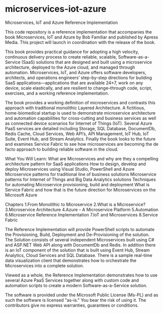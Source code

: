 # microservices-iot-azure
Microservices, IoT and Azure Reference Implementation

This code repository is a reference implementation that accompanies the book Microservices, IoT and Azure by Bob Familiar and published by Apress Media. This project will launch in coordination with the release of the book.

 This book provides practical guidance for adopting a high velocity, continuous delivery process to create reliable, scalable, Software-as-a-Service (SaaS) solutions that are designed and built using a microservice architecture, deployed to the Azure cloud, and managed through automation. Microservices, IoT, and Azure offers software developers, architects, and operations engineers’ step-by-step directions for building SaaS applications—applications that are available 24×7, work on any device, scale elastically, and are resilient to change–through code, script, exercises, and a working reference implementation.

 The book provides a working definition of microservices and contrasts this approach with traditional monolithic Layered Architecture. A fictitious, home-biomedical startup is used to demonstrate microservice architecture and automation capabilities for cross-cutting and business services as well as connected device scenarios for Internet of Things (IoT). Several Azure PaaS services are detailed including Storage, SQL Database, DocumentDb, Redis Cache, Cloud Services, Web API’s, API Management, IoT Hub, IoT Suite, Event Hub, and Stream Analytics. Finally the book looks to the future and examines Service Fabric to see how microservices are becoming the de facto approach to building reliable software in the cloud.

 What You Will Learn: What are Microservices and why are they a compelling architecture pattern for SaaS applications 
How to design, develop and deploy Microservices using Visual Studio, PowerShell and Azure 
Microservice patterns for traditional line of business solutions 
Microservice patterns for Internet of Things and Big Data Analytics solutions 
Techniques for automating Microservice provisioning, build and deployment 
What is Service Fabric and how that is the future direction for Microservices on the Microsoft Azure

 Chapters 1.From Monolithic to Microservice 
2.What is a Microservice? 
3.Microservice Architecture 
4.Azure – A Microservice Platform 
5.Automation 
6.Microservice Reference Implementation 
7.IoT and Microservices 
8.Service Fabric

 The Reference Implementation will provide PowerShell scripts to automate the Provisioning, Build, Deployment and De-Provisioning of the solution. The Solution consists of several independent Microservices built using C# and ASP.NET Web API along with DocumentDb and Redis. In addition there is an IoT component of the solution that is built using Event Hub, Stream Analytics, Cloud Services and SQL Database. There is a sample real-time data visualization client that demonstrates how to orchestrate the Microservices into a complete solution.

 Viewed as a whole, the Reference Implementation demonstrates how to use several Azure PaaS Services together along with custom code and automation scripts to create a modern Software-as-a-Service solution. 

 The software is provided under the Microsoft Public License (Ms-PL) and as such the software is licensed "as-is." You bear the risk of using it. The contributors give no express warranties, guarantees or conditions.
